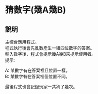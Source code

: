 # 猜數字(幾A幾B)  
## 說明  
主控台應用程式。  
程式執行後會先亂數產生一組四位數字的答案。  
輸入數字後，程式會提示幾A幾B來提示使用者。  
提示:  
  
A: 某數字有在答案裡且位置一樣。  
B: 某數字有在答案裡但位置不同。  
  
最後程式也會記錄玩家一共猜了幾次。
